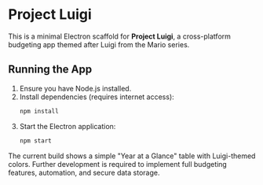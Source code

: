 # Project Luigi

This is a minimal Electron scaffold for **Project Luigi**, a cross-platform budgeting app themed after Luigi from the Mario series.

## Running the App

1. Ensure you have Node.js installed.
2. Install dependencies (requires internet access):
   ```bash
   npm install
   ```
3. Start the Electron application:
   ```bash
   npm start
   ```

The current build shows a simple "Year at a Glance" table with Luigi-themed colors. Further development is required to implement full budgeting features, automation, and secure data storage.
